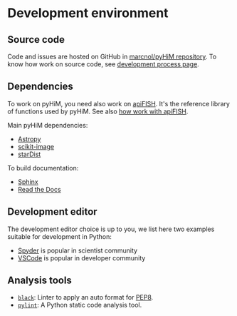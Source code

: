 # Development environment

## Source code

Code and issues are hosted on GitHub in [marcnol/pyHiM repository](https://github.com/marcnol/pyHiM).
To know how work on source code, see [development process page](./dev_process.md).

## Dependencies

To work on pyHiM, you need also work on [apiFISH](https://github.com/apiFISH/apiFISH). It's the reference library of functions used by pyHiM. See also [how work with apiFISH](./work_with_apifish.md).

Main pyHiM dependencies:
- [Astropy](https://www.astropy.org/)
- [scikit-image](https://scikit-image.org/)
- [starDist](https://github.com/stardist/stardist)

To build documentation:
- [Sphinx](https://www.sphinx-doc.org/en/master/)
- [Read the Docs](https://readthedocs.org/)

## Development editor

The development editor choice is up to you, we list here two examples suitable for development in Python:
- [Spyder](https://www.spyder-ide.org/) is popular in scientist community
- [VSCode](https://code.visualstudio.com/) is popular in developer community

## Analysis tools

- [`black`](https://pypi.org/project/black/): Linter to apply an auto format for [PEP8](https://www.python.org/dev/peps/pep-0008/).
- [`pylint`](https://pypi.org/project/pylint/): A Python static code analysis tool.